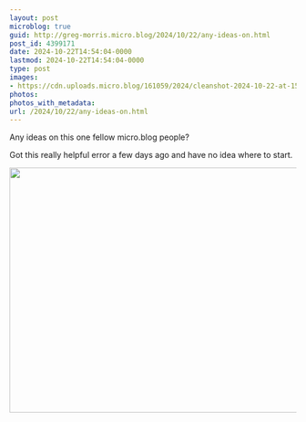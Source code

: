 ```yaml
---
layout: post
microblog: true
guid: http://greg-morris.micro.blog/2024/10/22/any-ideas-on.html
post_id: 4399171
date: 2024-10-22T14:54:04-0000
lastmod: 2024-10-22T14:54:04-0000
type: post
images:
- https://cdn.uploads.micro.blog/161059/2024/cleanshot-2024-10-22-at-15.52.48.png
photos:
photos_with_metadata:
url: /2024/10/22/any-ideas-on.html
---
```

Any ideas on this one fellow micro.blog people?

Got this really helpful error a few days ago and have no idea where to start. 

<img src="uploads/2024/cleanshot-2024-10-22-at-15.52.48.png" width="600" height="429" alt="">
